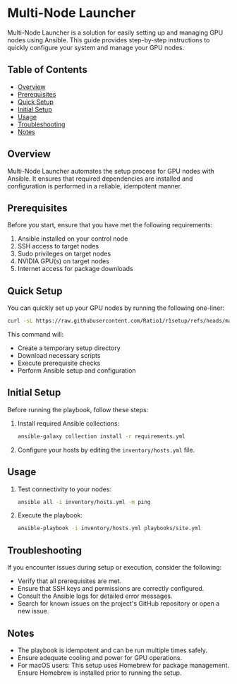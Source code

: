 # Multi-Node Launcher

Multi-Node Launcher is a solution for easily setting up and managing GPU nodes using Ansible. This guide provides step-by-step instructions to quickly configure your system and manage your GPU nodes.

## Table of Contents

- [Overview](#overview)
- [Prerequisites](#prerequisites)
- [Quick Setup](#quick-setup)
- [Initial Setup](#initial-setup)
- [Usage](#usage)
- [Troubleshooting](#troubleshooting)
- [Notes](#notes)

## Overview

Multi-Node Launcher automates the setup process for GPU nodes with Ansible. It ensures that required dependencies are installed and configuration is performed in a reliable, idempotent manner.

## Prerequisites

Before you start, ensure that you have met the following requirements:

1. Ansible installed on your control node
2. SSH access to target nodes
3. Sudo privileges on target nodes
4. NVIDIA GPU(s) on target nodes
5. Internet access for package downloads

## Quick Setup

You can quickly set up your GPU nodes by running the following one-liner:

```bash
curl -sL https://raw.githubusercontent.com/Ratio1/r1setup/refs/heads/main/install.sh -o install-r1setup.sh && bash install-r1setup.sh
```

This command will:
- Create a temporary setup directory
- Download necessary scripts
- Execute prerequisite checks
- Perform Ansible setup and configuration

## Initial Setup

Before running the playbook, follow these steps:

1. Install required Ansible collections:
   ```bash
   ansible-galaxy collection install -r requirements.yml
   ```
2. Configure your hosts by editing the `inventory/hosts.yml` file.

## Usage

1. Test connectivity to your nodes:
   ```bash
   ansible all -i inventory/hosts.yml -m ping
   ```
2. Execute the playbook:
   ```bash
   ansible-playbook -i inventory/hosts.yml playbooks/site.yml
   ```

## Troubleshooting

If you encounter issues during setup or execution, consider the following:

- Verify that all prerequisites are met.
- Ensure that SSH keys and permissions are correctly configured.
- Consult the Ansible logs for detailed error messages.
- Search for known issues on the project's GitHub repository or open a new issue.

## Notes

- The playbook is idempotent and can be run multiple times safely.
- Ensure adequate cooling and power for GPU operations.
- For macOS users: This setup uses Homebrew for package management. Ensure Homebrew is installed prior to running the setup.
